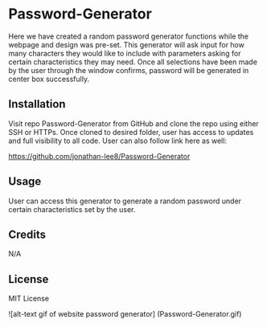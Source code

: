 # Password-Generator

Here we have created a random password generator functions while the webpage and design was pre-set. This generator will ask input for how many characters they would like to include with parameters asking for certain characteristics they may need. Once all selections have been made by the user through the window confirms, password will be generated in center box successfully.

## Installation

Visit repo Password-Generator from GitHub and clone the repo using either SSH or HTTPs. Once cloned to desired folder, user has access to updates and full visibility to all code. User can also follow link here as well:

https://github.com/jonathan-lee8/Password-Generator

## Usage

User can access this generator to generate a random password under certain characteristics set by the user.

## Credits

N/A

## License

MIT License

![alt-text gif of website password generator] (Password-Generator.gif)
